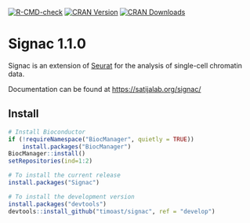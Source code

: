 [![R-CMD-check](https://github.com/timoast/signac/workflows/R-CMD-check/badge.svg)](https://github.com/timoast/signac/actions)
[![CRAN Version](https://www.r-pkg.org/badges/version/Signac)](https://cran.r-project.org/package=Signac)
[![CRAN Downloads](https://cranlogs.r-pkg.org/badges/Signac)](https://cran.r-project.org/package=Signac)

# Signac 1.1.0

Signac is an extension of [Seurat](https://satijalab.org/seurat) for the analysis of single-cell chromatin data.

Documentation can be found at https://satijalab.org/signac/

## Install

```r
# Install Bioconductor
if (!requireNamespace("BiocManager", quietly = TRUE))
    install.packages("BiocManager")
BiocManager::install()
setRepositories(ind=1:2)

# To install the current release
install.packages("Signac")

# To install the development version
install.packages("devtools")
devtools::install_github("timoast/signac", ref = "develop")
```
